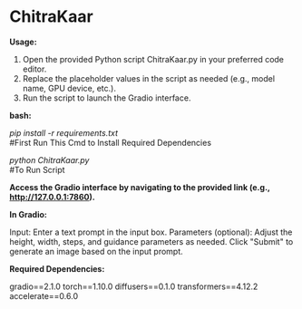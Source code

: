 # ChitraKaar
**Usage:**
1. Open the provided Python script ChitraKaar.py in your preferred code editor.
2. Replace the placeholder values in the script as needed (e.g., model name, GPU device, etc.).
3. Run the script to launch the Gradio interface.
   
**bash:**

_pip install -r requirements.txt_  
#First Run This Cmd to Install Required Dependencies

_python ChitraKaar.py_   
#To Run Script

**Access the Gradio interface by navigating to the provided link (e.g., http://127.0.0.1:7860).**

**In Gradio:**

Input: Enter a text prompt in the input box.
Parameters (optional): Adjust the height, width, steps, and guidance parameters as needed.
Click "Submit" to generate an image based on the input prompt.

**Required Dependencies:**

gradio==2.1.0
torch==1.10.0
diffusers==0.1.0
transformers==4.12.2
accelerate==0.6.0
